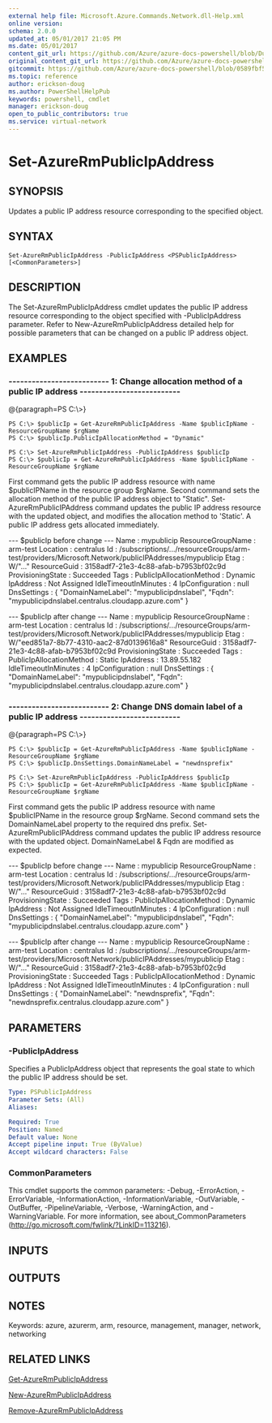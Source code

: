 ```yaml
---
external help file: Microsoft.Azure.Commands.Network.dll-Help.xml
online version:
schema: 2.0.0
updated_at: 05/01/2017 21:05 PM
ms.date: 05/01/2017
content_git_url: https://github.com/Azure/azure-docs-powershell/blob/DuncanmaMSFT-patch-1/azureps-cmdlets-docs/ResourceManager/AzureRM.Network/v2.2.0/Set-AzureRmPublicIpAddress.md
original_content_git_url: https://github.com/Azure/azure-docs-powershell/blob/DuncanmaMSFT-patch-1/azureps-cmdlets-docs/ResourceManager/AzureRM.Network/v2.2.0/Set-AzureRmPublicIpAddress.md
gitcommit: https://github.com/Azure/azure-docs-powershell/blob/0589fbf53d27e39e0cf445261d29c64fb0859d62
ms.topic: reference
author: erickson-doug
ms.author: PowerShellHelpPub
keywords: powershell, cmdlet
manager: erickson-doug
open_to_public_contributors: true
ms.service: virtual-network
---
```


# Set-AzureRmPublicIpAddress

## SYNOPSIS
Updates a public IP address resource corresponding to the specified object.

## SYNTAX

```
Set-AzureRmPublicIpAddress -PublicIpAddress <PSPublicIpAddress> [<CommonParameters>]
```

## DESCRIPTION
The Set-AzureRmPublicIpAddress cmdlet updates the public IP address resource corresponding to the object specified with -PublicIpAddress parameter.
Refer to New-AzureRmPublicIpAddress detailed help for possible parameters that can be changed on a public IP address object.

## EXAMPLES

### --------------------------  1: Change allocation method of a public IP address  --------------------------
@{paragraph=PS C:\\\>}



```
PS C:\> $publicIp = Get-AzureRmPublicIpAddress -Name $publicIpName -ResourceGroupName $rgName
PS C:\> $publicIp.PublicIpAllocationMethod = "Dynamic"

PS C:\> Set-AzureRmPublicIpAddress -PublicIpAddress $publicIp
PS C:\> $publicIp = Get-AzureRmPublicIpAddress -Name $publicIpName -ResourceGroupName $rgName
```

First command gets the public IP address resource with name $publicIPName in the resource group $rgName.
Second command sets the allocation method of the public IP address object to "Static".
Set-AzureRmPublicIPAddress command updates the public IP address resource with the updated object, and modifies the allocation method to 'Static'.
A public IP address gets allocated immediately.

--- $publicIp before change  ---
Name                     : mypublicip
ResourceGroupName        : arm-test
Location                 : centralus
Id                       : /subscriptions/.../resourceGroups/arm-test/providers/Microsoft.Network/publicIPAddresses/mypublicip
Etag                     : W/"..."
ResourceGuid             : 3158adf7-21e3-4c88-afab-b7953bf02c9d
ProvisioningState        : Succeeded
Tags                     :
PublicIpAllocationMethod : Dynamic
IpAddress                : Not Assigned
IdleTimeoutInMinutes     : 4
IpConfiguration          : null
DnsSettings              : {
                             "DomainNameLabel": "mypublicipdnslabel",
                             "Fqdn": "mypublicipdnslabel.centralus.cloudapp.azure.com"
                           }

--- $publicIp after change ---
Name                     : mypublicip
ResourceGroupName        : arm-test
Location                 : centralus
Id                       : /subscriptions/.../resourceGroups/arm-test/providers/Microsoft.Network/publicIPAddresses/mypublicip
Etag                     : W/"eed851a7-8b77-4310-aac2-87d0139616a8"
ResourceGuid             : 3158adf7-21e3-4c88-afab-b7953bf02c9d
ProvisioningState        : Succeeded
Tags                     :
PublicIpAllocationMethod : Static
IpAddress                : 13.89.55.182
IdleTimeoutInMinutes     : 4
IpConfiguration          : null
DnsSettings              : {
                             "DomainNameLabel": "mypublicipdnslabel",
                             "Fqdn": "mypublicipdnslabel.centralus.cloudapp.azure.com"
                           }

### --------------------------  2: Change DNS domain label of a public IP address  --------------------------
@{paragraph=PS C:\\\>}



```
PS C:\> $publicIp = Get-AzureRmPublicIpAddress -Name $publicIpName -ResourceGroupName $rgName
PS C:\> $publicIp.DnsSettings.DomainNameLabel = "newdnsprefix"

PS C:\> Set-AzureRmPublicIpAddress -PublicIpAddress $publicIp
PS C:\> $publicIp = Get-AzureRmPublicIpAddress -Name $publicIpName -ResourceGroupName $rgName
```

First command gets the public IP address resource with name $publicIPName in the resource group $rgName.
Second command sets the DomainNameLabel property to the required dns prefix.
Set-AzureRmPublicIPAddress command updates the public IP address resource with the updated object.
DomainNameLabel & Fqdn are modified as expected.

--- $publicIp before change  ---
Name                     : mypublicip
ResourceGroupName        : arm-test
Location                 : centralus
Id                       : /subscriptions/.../resourceGroups/arm-test/providers/Microsoft.Network/publicIPAddresses/mypublicip
Etag                     : W/"..."
ResourceGuid             : 3158adf7-21e3-4c88-afab-b7953bf02c9d
ProvisioningState        : Succeeded
Tags                     :
PublicIpAllocationMethod : Dynamic
IpAddress                : Not Assigned
IdleTimeoutInMinutes     : 4
IpConfiguration          : null
DnsSettings              : {
                             "DomainNameLabel": "mypublicipdnslabel",
                             "Fqdn": "mypublicipdnslabel.centralus.cloudapp.azure.com"
                           }

--- $publicIp after change ---
Name                     : mypublicip
ResourceGroupName        : arm-test
Location                 : centralus
Id                       : /subscriptions/.../resourceGroups/arm-test/providers/Microsoft.Network/publicIPAddresses/mypublicip
Etag                     : W/"..."
ResourceGuid             : 3158adf7-21e3-4c88-afab-b7953bf02c9d
ProvisioningState        : Succeeded
Tags                     :
PublicIpAllocationMethod : Dynamic
IpAddress                : Not Assigned
IdleTimeoutInMinutes     : 4
IpConfiguration          : null
DnsSettings              : {
                             "DomainNameLabel": "newdnsprefix",
                             "Fqdn": "newdnsprefix.centralus.cloudapp.azure.com"
                           }

## PARAMETERS

### -PublicIpAddress
Specifies a PublicIpAddress object that represents the goal state to which the public IP address should be set.

```yaml
Type: PSPublicIpAddress
Parameter Sets: (All)
Aliases: 

Required: True
Position: Named
Default value: None
Accept pipeline input: True (ByValue)
Accept wildcard characters: False
```

### CommonParameters
This cmdlet supports the common parameters: -Debug, -ErrorAction, -ErrorVariable, -InformationAction, -InformationVariable, -OutVariable, -OutBuffer, -PipelineVariable, -Verbose, -WarningAction, and -WarningVariable. For more information, see about_CommonParameters (http://go.microsoft.com/fwlink/?LinkID=113216).

## INPUTS

## OUTPUTS

## NOTES
Keywords: azure, azurerm, arm, resource, management, manager, network, networking

## RELATED LINKS

[Get-AzureRmPublicIpAddress]()

[New-AzureRmPublicIpAddress]()

[Remove-AzureRmPublicIpAddress]()

